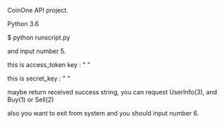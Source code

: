 CoinOne API project.

Python 3.6

$ python runscript.py

and input number 5.

this is access_token key : " "

this is secret_key : " "

maybe return received success string, you can request UserInfo(3), and Buy(1) or Sell(2)

also you want to exit from system and you should input number 6.
